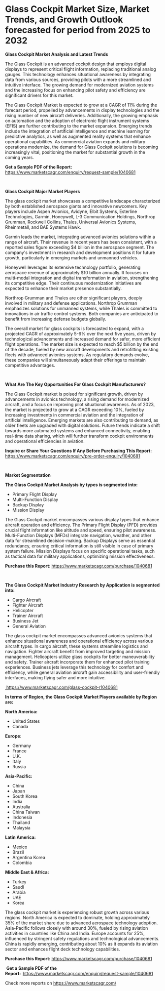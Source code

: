 <p><h1>Glass Cockpit Market Size, Market Trends, and Growth Outlook forecasted for period from 2025 to 2032</h1></p><p><strong>Glass Cockpit Market Analysis and Latest Trends</strong></p>
<p><p>The Glass Cockpit is an advanced cockpit design that employs digital displays to represent critical flight information, replacing traditional analog gauges. This technology enhances situational awareness by integrating data from various sources, providing pilots with a more streamlined and intuitive interface. The growing demand for modernized aviation systems and the increasing focus on enhancing pilot safety and efficiency are significant drivers for this market.</p><p>The Glass Cockpit Market is expected to grow at a CAGR of 11% during the forecast period, propelled by advancements in display technologies and the rising number of new aircraft deliveries. Additionally, the growing emphasis on automation and the adoption of electronic flight instrument systems (EFIS) are further contributing to the market expansion. Emerging trends include the integration of artificial intelligence and machine learning for predictive analytics, as well as augmented reality systems that enhance operational capabilities. As commercial aviation expands and military operations modernize, the demand for Glass Cockpit solutions is becoming increasingly vital, positioning the market for substantial growth in the coming years.</p></p>
<p><strong>Get a Sample PDF of the Report:&nbsp;</strong> <a href="https://www.marketscagr.com/enquiry/request-sample/1040681?utm_campaign=2723&utm_medium=2&utm_source=Github&utm_content=ia&utm_term=07032025&utm_id=glass-cockpit">https://www.marketscagr.com/enquiry/request-sample/1040681</a></p>
<p>&nbsp;</p>
<p><strong>Glass Cockpit Major Market Players</strong></p>
<p><p>The glass cockpit market showcases a competitive landscape characterized by both established aerospace giants and innovative newcomers. Key players include Aspen Avionics, Avidyne, Elbit Systems, Esterline Technologies, Garmin, Honeywell, L-3 Communication Holdings, Northrop Grumman, Rockwell Collins, Thales, Universal Avionics Systems, Rheinmetall, and BAE Systems Hawk. </p><p>Garmin leads the market, integrating advanced avionics solutions within a range of aircraft. Their revenue in recent years has been consistent, with a reported sales figure exceeding $4 billion in the aerospace segment. The company's investment in research and development positions it for future growth, particularly in emerging markets and unmanned vehicles.</p><p>Honeywell leverages its extensive technology portfolio, generating aerospace revenue of approximately $10 billion annually. It focuses on multi-modal integration and digital transformation in aviation, strengthening its competitive edge. Their continuous modernization initiatives are expected to enhance their market presence substantially.</p><p>Northrop Grumman and Thales are other significant players, deeply involved in military and defense applications. Northrop Grumman emphasizes solutions for unmanned systems, while Thales is committed to innovations in air traffic control systems. Both companies are anticipated to benefit from increasing defense budgets globally.</p><p>The overall market for glass cockpits is forecasted to expand, with a projected CAGR of approximately 5-6% over the next five years, driven by technological advancements and increased demand for safer, more efficient flight operations. The market size is expected to reach $5 billion by the end of the decade, fueled by new aircraft developments and retrofitting existing fleets with advanced avionics systems. As regulatory demands evolve, these companies will simultaneously adapt their offerings to maintain competitive advantages.</p></p>
<p>&nbsp;</p>
<p><strong>What Are The Key Opportunities For Glass Cockpit Manufacturers?</strong></p>
<p><p>The Glass Cockpit market is poised for significant growth, driven by advancements in avionics technology, a rising demand for modernized aircraft, and a focus on improving pilot situational awareness. As of 2023, the market is projected to grow at a CAGR exceeding 10%, fueled by increasing investments in commercial aviation and the integration of artificial intelligence. Emerging markets are also contributing to demand, as older fleets are upgraded with digital solutions. Future trends indicate a shift towards more automated systems and enhanced connectivity, enabling real-time data sharing, which will further transform cockpit environments and operational efficiencies in aviation.</p></p>
<p><strong>Inquire or Share Your Questions If Any Before Purchasing This Report:</strong> <a href="https://www.marketscagr.com/enquiry/pre-order-enquiry/1040681?utm_campaign=2723&utm_medium=2&utm_source=Github&utm_content=ia&utm_term=07032025&utm_id=glass-cockpit">https://www.marketscagr.com/enquiry/pre-order-enquiry/1040681</a></p>
<p>&nbsp;</p>
<p><strong>Market Segmentation</strong></p>
<p><strong>The Glass Cockpit Market Analysis by types is segmented into:</strong></p>
<p><ul><li>Primary Flight Display</li><li>Multi-Function Display</li><li>Backup Display</li><li>Mission Display</li></ul></p>
<p><p>The Glass Cockpit market encompasses various display types that enhance aircraft operation and efficiency. The Primary Flight Display (PFD) provides crucial flight information like altitude and speed, ensuring pilot awareness. Multi-Function Displays (MFDs) integrate navigation, weather, and other data for streamlined decision-making. Backup Displays serve as essential redundancy, ensuring critical information is still visible in case of primary system failure. Mission Displays focus on specific operational tasks, such as tactical data for military applications, optimizing mission effectiveness.</p></p>
<p><strong>Purchase this Report:&nbsp;</strong><a href="https://www.marketscagr.com/purchase/1040681?utm_campaign=2723&utm_medium=2&utm_source=Github&utm_content=ia&utm_term=07032025&utm_id=glass-cockpit">https://www.marketscagr.com/purchase/1040681</a></p>
<p>&nbsp;</p>
<p><strong>The Glass Cockpit Market Industry Research by Application is segmented into:</strong></p>
<p><ul><li>Cargo Aircraft</li><li>Fighter Aircraft</li><li>Helicopter</li><li>Trainer Aircraft</li><li>Business Jet</li><li>General Aviation</li></ul></p>
<p><p>The glass cockpit market encompasses advanced avionics systems that enhance situational awareness and operational efficiency across various aircraft types. In cargo aircraft, these systems streamline logistics and navigation. Fighter aircraft benefit from improved targeting and mission management. Helicopters utilize glass cockpits for better maneuverability and safety. Trainer aircraft incorporate them for enhanced pilot training experiences. Business jets leverage this technology for comfort and efficiency, while general aviation aircraft gain accessibility and user-friendly interfaces, making flying safer and more intuitive.</p></p>
<p><a href="https://www.marketscagr.com/glass-cockpit-r1040681?utm_campaign=2723&utm_medium=2&utm_source=Github&utm_content=ia&utm_term=07032025&utm_id=glass-cockpit">&nbsp;https://www.marketscagr.com/glass-cockpit-r1040681</a></p>
<p><strong>In terms of Region, the Glass Cockpit Market Players available by Region are:</strong></p>
<p>
    <p> <strong> North America: </strong>
        <ul>
            <li>United States</li>
            <li>Canada</li>
        </ul>
        </p> 
    <p> <strong> Europe: </strong>
        <ul>
            <li>Germany</li>
            <li>France</li>
            <li>U.K.</li>
            <li>Italy</li>
            <li>Russia</li>
        </ul>
        </p> 
    <p> <strong> Asia-Pacific: </strong>
        <ul>
            <li>China</li>
            <li>Japan</li>
            <li>South Korea</li>
            <li>India</li>
            <li>Australia</li>
            <li>China Taiwan</li>
            <li>Indonesia</li>
            <li>Thailand</li>
            <li>Malaysia</li>
        </ul>
        </p> 
    <p> <strong> Latin America: </strong>
        <ul>
            <li>Mexico</li>
            <li>Brazil</li>
            <li>Argentina Korea</li>
            <li>Colombia</li>
        </ul>
        </p> 
    <p> <strong> Middle East & Africa: </strong>
        <ul>
            <li>Turkey</li>
            <li>Saudi</li>
            <li>Arabia</li>
            <li>UAE</li>
            <li>Korea</li>
        </ul>
    </p>
    </p>
<p><p>The glass cockpit market is experiencing robust growth across various regions. North America is expected to dominate, holding approximately 35% of the market share due to advanced aerospace technology adoption. Asia-Pacific follows closely with around 30%, fueled by rising aviation activities in countries like China and India. Europe accounts for 25%, influenced by stringent safety regulations and technological advancements. China is rapidly emerging, contributing about 10% as it expands its aviation sector and enhances flight deck technology capabilities.</p></p>
<p><strong>Purchase this Report: </strong><a href="https://www.marketscagr.com/purchase/1040681?utm_campaign=2723&utm_medium=2&utm_source=Github&utm_content=ia&utm_term=07032025&utm_id=glass-cockpit">https://www.marketscagr.com/purchase/1040681</a></p>
<p>&nbsp;<strong>Get a Sample PDF of the Report:&nbsp;&nbsp;</strong><a href="https://www.marketscagr.com/enquiry/request-sample/1040681?utm_campaign=2723&utm_medium=2&utm_source=Github&utm_content=ia&utm_term=07032025&utm_id=glass-cockpit">https://www.marketscagr.com/enquiry/request-sample/1040681</a></p>
<p><strong></strong></p>
<p>Check more reports on <a href="https://www.marketscagr.com/?utm_campaign=2723&utm_medium=2&utm_source=Github&utm_content=ia&utm_term=07032025&utm_id=glass-cockpit">https://www.marketscagr.com/</a></p>